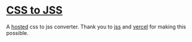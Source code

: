 # [CSS to JSS](https://css-to-jss.vercel.app/)

A [hosted](https://css-to-jss.vercel.app/) css to jss converter.
Thank you to [jss](https://cssinjs.org/cli/?v=v6.0.1) and [vercel](https://vercel.com) for making this possible.
